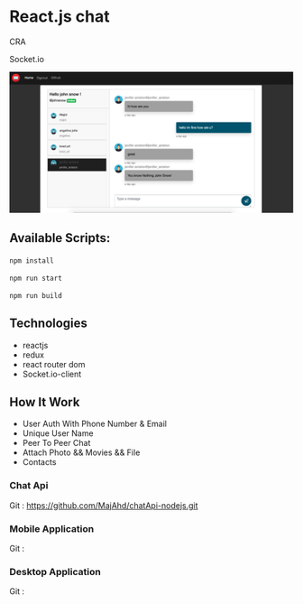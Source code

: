 # React.js chat

CRA

Socket.io

![alt text](./public/img/screen.png)

## Available Scripts:

`npm install`

`npm run start`

`npm run build`

## Technologies

- reactjs
- redux
- react router dom
- Socket.io-client

## How It Work

- User Auth With Phone Number & Email
- Unique User Name
- Peer To Peer Chat
- Attach Photo && Movies && File
- Contacts

### Chat Api

Git : https://github.com/MajAhd/chatApi-nodejs.git

### Mobile Application

Git :

### Desktop Application

Git :
